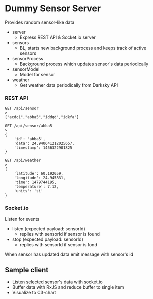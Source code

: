 # Dummy Sensor Server

Provides random sensor-like data

* server
  * Express REST API & Socket.io server
* sensors
  * BL, starts new background process and keeps track of active sensors
* sensorProcess
  * Background process which updates sensor's data periodically
* sensorModel
  * Model for sensor
* weather
  * Get weather data periodically from Darksky API

### REST API
```
GET /api/sensor
>
["acdc1","abba5","iddqd","idkfa"]

GET /api/sensor/abba5
>
{ 
    'id': 'abba5',
    'data': 24.940641212025657,
    'timestamp': 1466322901825
}

GET /api/weather
>
{ 
    'latitude': 60.192059,
    'longitude': 24.945831,    
    'time': 1479744195,
    'temperature': 7.12,
    'units': 'si'
}
```

### Socket.io

Listen for events
* listen (expected payload: sensorId)
  * replies with sensorId if sensor is found
* stop (expected payload: sensorId)
  * replies with sensorId if sensor is fond

When sensor has updated data emit message with sensor's id 

## Sample client

* Listen selected sensor's data with socket.io
* Buffer data with RxJS and reduce buffer to single item
* Visualize to C3-chart